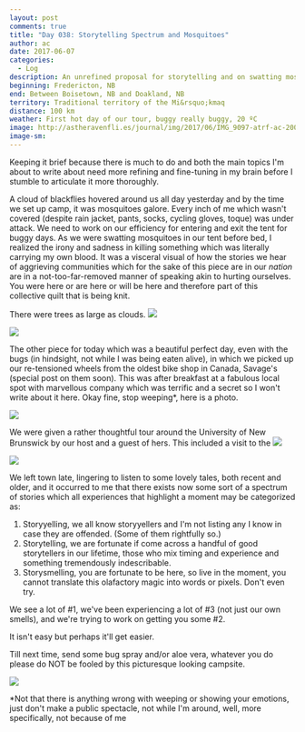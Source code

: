 ```yaml
---
layout: post
comments: true
title: "Day 038: Storytelling Spectrum and Mosquitoes"
author: ac
date: 2017-06-07
categories:
  - Log
description: An unrefined proposal for storytelling and on swatting mosquitoes.
beginning: Fredericton, NB
end: Between Boisetown, NB and Doakland, NB
territory: Traditional territory of the Mi&rsquo;kmaq 
distance: 100 km
weather: First hot day of our tour, buggy really buggy, 20 ºC 
image: http://astheravenfli.es/journal/img/2017/06/IMG_9097-atrf-ac-2000-web.jpg
image-sm:
---
```


Keeping it brief because there is much to do and both the main topics I'm about to write about need more refining and fine-tuning in my brain before I stumble to articulate it more thoroughly. 

A cloud of blackflies hovered around us all day yesterday and by the time we set up camp, it was mosquitoes galore. Every inch of me which wasn't covered (despite rain jacket, pants, socks, cycling gloves, toque) was under attack. We need to work on our efficiency for entering and exit the tent for buggy days. As we were swatting mosquitoes in our tent before bed, I realized the irony and sadness in killing something which was literally carrying my own blood. It was a visceral visual of how the stories we hear of aggrieving communities which for the sake of this piece are in our *nation* are in a not-too-far-removed manner of speaking akin to hurting ourselves. You were here or are here or will be here and therefore part of this collective quilt that is being knit.

There were trees as large as clouds. 
<img src="http://astheravenfli.es/journal/img/2017/06/IMG_9144-atrf-ac-2000-web.jpg"> 

<img src="http://astheravenfli.es/journal/img/2017/06/IMG_9142-atrf-ac-2000-web.jpg">

The other piece for today which was a beautiful perfect day, even with the bugs (in hindsight, not while I was being eaten alive), in which we picked up our re-tensioned wheels from the oldest bike shop in Canada, Savage's (special post on them soon). This was after breakfast at a fabulous local spot with marvellous company which was terrific and a secret so I won't write about it here. Okay fine, stop weeping*, here is a photo.

<img src="http://astheravenfli.es/journal/img/2017/06/IMG_9089-atrf-ac-2000-web.jpg">

We were given a rather thoughtful tour around the University of New Brunswick by our host and a guest of hers. This included a visit to the 
<img src="http://astheravenfli.es/journal/img/2017/06/IMG_9121-atrf-ac-2000-web.jpg"> 

<img src="http://astheravenfli.es/journal/img/2017/06/IMG_9111-atrf-ac-2000-web.jpg">

We left town late, lingering to listen to some lovely tales, both recent and older, and it occurred to me that there exists now some sort of a spectrum of stories which all experiences that highlight a moment may be categorized as:
1. Storyyelling, we all know storyyellers and I'm not listing any I know in case they are offended. (Some of them rightfully so.)
2. Storytelling, we are fortunate if come across a handful of good storytellers in our lifetime, those who mix timing and experience and something tremendously indescribable.
3. Storysmelling, you are fortunate to be here, so live in the moment, you cannot translate this olafactory magic into words or pixels. Don't even try.

We see a lot of #1, we've been experiencing a lot of #3 (not just our own smells), and we're trying to work on getting you some #2. 

It isn't easy but perhaps it'll get easier.

Till next time, send some bug spray and/or aloe vera, whatever you do please do NOT be fooled by this picturesque looking campsite.

<img src="http://astheravenfli.es/journal/img/2017/06/IMG_9152-atrf-jcr-2000-web.jpg">

*Not that there is anything wrong with weeping or showing your emotions, just don't make a public spectacle, not while I'm around, well, more specifically, not because of me